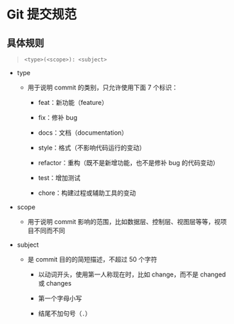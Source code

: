 # Git 提交规范

## 具体规则

> `<type>(<scope>): <subject>`

- type
  >
  - 用于说明 commit 的类别，只允许使用下面 7 个标识：
    >
    - feat：新功能（feature）
      >
    - fix：修补 bug
      >
    - docs：文档（documentation）
      >
    - style：格式（不影响代码运行的变动）
      >
    - refactor：重构（既不是新增功能，也不是修补 bug 的代码变动）
      >
    - test：增加测试
      >
    - chore：构建过程或辅助工具的变动
      >
- scope
  >
  - 用于说明 commit 影响的范围，比如数据层、控制层、视图层等等，视项目不同而不同
    >
- subject
  >
  - 是 commit 目的的简短描述，不超过 50 个字符
    >
    - 以动词开头，使用第一人称现在时，比如 change，而不是 changed 或 changes
      >
    - 第一个字母小写
      >
    - 结尾不加句号（`.`）
